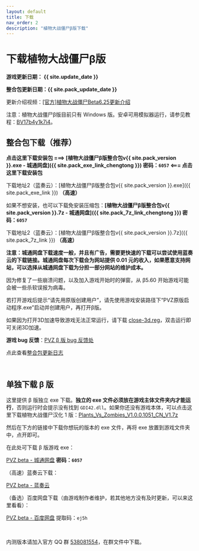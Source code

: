 ```yaml
---
layout: default
title: 下载
nav_order: 2
description: "植物大战僵尸β版下载"
---
```


# 下载植物大战僵尸β版

**游戏更新日期：  {{ site.update_date }}**

**整合包更新日期：{{ site.pack_update_date }}**

更新介绍视频：[\[官方\]植物大战僵尸Beta6.25更新介绍](https://www.bilibili.com/video/BV1eM4y1M7FF)

注意：植物大战僵尸β版目前只有 Windows 版。安卓可用模拟器运行，请参见教程：[BV17b4y1k7i4](https://www.bilibili.com/video/BV17b4y1k7i4)。

## **整合包下载（推荐）**

**点击这里下载安装包 ===>  [植物大战僵尸β版整合包v{{ site.pack_version }}.exe - 城通网盘]({{ site.pack_exe_link_chengtong }}) 密码：`6057` <=== 点击这里下载安装包**

下载地址2（蓝奏云）：[植物大战僵尸β版整合包v{{ site.pack_version }}.exe]({{ site.pack_exe_link }}) **（高速）**

如果不想安装，也可以下载免安装压缩包：**[植物大战僵尸β版整合包v{{ site.pack_version }}.7z - 城通网盘]({{ site.pack_7z_link_chengtong }}) 密码：`6057`**

下载地址2（蓝奏云）：[植物大战僵尸β版整合包v{{ site.pack_version }}.7z]({{ site.pack_7z_link }}) **（高速）**

**注意：城通网盘下载速度一般，并且有广告，需要更快速的下载可以尝试使用蓝奏云的下载链接。城通网盘每次下载会为网站提供 0.01 元的收入，如果愿意支持网站，可以选择从城通网盘下载为分担一部分网站的维护成本。**


因为修复了一些崩溃问题，以及加入游戏开始时的弹窗，从 β5.60 开始游戏可能会被一些杀软误报为病毒。

<!--**整合包 v6.15-R3 修复了 Windows 10 下可能打不开的问题，如果打不开游戏，请更新整合包版本。**-->

若打开游戏后提示“请先用原版创建用户”，请先使用游戏安装路径下“PVZ原版启动程序.exe”启动并创建用户，再打开β版。

如果因为打开3D加速导致游戏无法正常运行，请下载 [close-3d.reg](/close-3d.reg)，双击运行即可关闭3D加速。

**游戏 bug 反馈**：[PVZ β 版 bug 反馈处](https://docs.qq.com/form/fill/DSUJmdkNleGpTS1hi#/fill)
<!--整合包路径中 `PlantsVsZombies.exe` 是β版最新版本（β{{ site.game_version }}）的游戏文件，安装游戏时也会在桌面（安装时可选）和开始菜单种创建快捷方式，双击打开即可。从整合包 v1.6.0 开始，由于字体原因[^1]，整合包不再打包旧版本文件，想尝试旧版本游戏，请[单独下载 β 版](#单独下载-β-版)。-->

点此查看[整合包更新日志](/pack-logs.html)

<br/>

## 单独下载 β 版

这里提供 β 版独立 exe 下载。**独立的 exe 文件必须放在游戏主体文件夹内才能运行**，否则运行时会提示没有找到 `GDI42.dll`。如果你还没有游戏本体，可以点击这里下载植物大战僵尸汉化 1 版：[Plants_Vs_Zombies_V1.0.0.1051_CN_V1.7z](https://www.lanzoux.com/iarzana)

然后在下方的链接中下载你想玩的版本的 exe 文件，再将 exe 放置到游戏文件夹中，点开即可。

在此处可下载 β 版游戏 exe：

[PVZ beta - 城通网盘](https://306t.com/dir/27421803-39214653-08a7da) **密码：`6057`**

（高速）蓝奏云下载：

[PVZ beta - 蓝奏云](https://glavo.lanzous.com/b00z7v7ri)

（备选）百度网盘下载（由游戏制作者维护，若其他地方没有及时更新，可以来这里看看）：

[PVZ beta - 百度网盘](http://pan.baidu.com/s/1zsfj2X1supY31snw7JWh4g)  提取码：`ej5h`

<br/>

内测版本请加入官方 QQ 群 [538081554](https://jq.qq.com/?_wv=1027&k=5aAFsMt)，在群文件中下载。

<br/>


[^1]: 整合包选择汉化 2 版作为主体，相比汉化 1 版更加流畅，但当游戏文件名不是 `PlantsVsZombies.exe` 或者没有打开 3D 加速时字体渲染会产生问题。